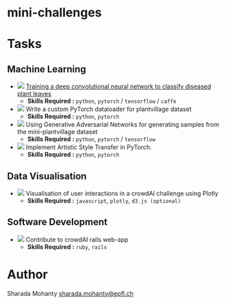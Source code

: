 # mini-challenges

# Tasks

## Machine Learning
* ![](https://img.shields.io/badge/difficulty-easy-brightgreen.svg) [Training a deep convolutional neural network to classify diseased plant leaves](tasks/cnn-plantvillage.md)
  * **Skills Required :** `python`, `pytorch` / `tensorflow` / `caffe`
* ![](https://img.shields.io/badge/difficulty-easy-brightgreen.svg) Write a custom PyTorch dataloader for plantvillage dataset
  * **Skills Required :** `python`, `pytorch`
* ![](https://img.shields.io/badge/difficulty-hard-red.svg) Using Generative Adversarial Networks for generating samples from the mini-plantvillage dataset
  * **Skills Required :** `python`, `pytorch` / `tensorflow`
* ![](https://img.shields.io/badge/difficulty-medium-yellow.svg) Implement Artistic Style Transfer in PyTorch.
  * **Skills Required :** `python`, `pytorch`

## Data Visualisation
* ![](https://img.shields.io/badge/difficulty-medium-yellow.svg) Visualisation of user interactions in a crowdAI challenge using Plotly
  * **Skills Required :** `javascript`, `plotly`, `d3.js (optional)`

## Software Development
* ![](https://img.shields.io/badge/difficulty-medium-yellow.svg) Contribute to crowdAI rails web-app
  * **Skills Required :** `ruby`, `rails`

# Author
Sharada Mohanty <sharada.mohanty@epfl.ch>
